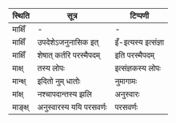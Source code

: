 | स्थिति | सूत्र | टिप्पणी |
| ----- | ------- | ------ |
| माक्षिँ | - | - |
| माक्षिँ | उपदेशेऽजनुनासिक इत् | इँ-इत्यस्य इत्संज्ञा |
| माक्षिँ | शेषात् कर्तरि परस्मैपदम् | इति परस्मैपदम् |
| माक्ष् | तस्य लोपः | इत्संज्ञकस्य लोपः |
| मान्क्ष् | इदितो नुम् धातोः | नुमागामः |
| मांक्ष् | नश्चापदान्तस्य झलि | अनुस्वारः |
| माङ्क्ष् | अनुस्वारस्य ययि परसवर्णः | परसवर्णः |
